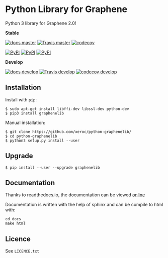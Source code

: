 Python Library for Graphene
===========================

Python 3 library for Graphene 2.0!

**Stable**

[![docs master](https://readthedocs.io/projects/python-graphenelib/badge/?version=latest)](http://python-graphenelib.readthedocs.io/en/latest/)
[![Travis master](https://travis-ci.org/xeroc/python-graphenelib.png?branch=master)](https://travis-ci.org/xeroc/python-graphenelib)
[![codecov](https://codecov.io/gh/xeroc/python-graphenelib/branch/master/graph/badge.svg)](https://codecov.io/gh/xeroc/python-graphenelib)


[![PyPI](https://img.shields.io/pypi/dm/graphenelib.svg?maxAge=2592000)]()
[![PyPI](https://img.shields.io/pypi/dw/graphenelib.svg?maxAge=2592000)]()
[![PyPI](https://img.shields.io/pypi/dd/graphenelib.svg?maxAge=2592000)]()

**Develop**

[![docs develop](https://readthedocs.io/projects/python-graphenelib/badge/?version=develop)](http://python-graphenelib.readthedocs.io/en/develop/)
[![Travis develop](https://travis-ci.org/xeroc/python-graphenelib.png?branch=develop)](https://travis-ci.org/xeroc/python-graphenelib)
[![codecov develop](https://codecov.io/gh/xeroc/python-graphenelib/branch/develop/graph/badge.svg)](https://codecov.io/gh/xeroc/python-graphenelib)

Installation
------------

Install with `pip`:

    $ sudo apt-get install libffi-dev libssl-dev python-dev
    $ pip3 install graphenelib

Manual installation:

    $ git clone https://github.com/xeroc/python-graphenelib/
    $ cd python-graphenelib
    $ python3 setup.py install --user

Upgrade
-------

    $ pip install --user --upgrade graphenelib

Documentation
-------------

Thanks to readthedocs.io, the documentation can be viewed
[online](http://python-graphenelib.readthedocs.io/en/latest/)

Documentation is written with the help of sphinx and can be compile to
html with:

    cd docs
    make html

Licence
-------

See `LICENCE.txt`

